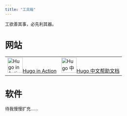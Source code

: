```yaml
---
title: "工具箱"
---
```


工欲善其事，必先利其器。

# 网站
<div class="tools-list">
<table border="0" title="学习学习">
  <tr>
    <td><a target="_blank" rel="external nofollow noopener noreferrer" href="https://livebook.manning.com/book/hugo-in-action" title="Hugo in Action"><img data-fancybox="gallery" width="50px" data-sizes="auto" data-src="https://drek4537l1klr.cloudfront.net/jain/v-12/Figures/cover_sm.jpg" alt="Hugo in Action" class="lazyload">Hugo in Action</a></td>
    <td><a target="_blank" rel="external nofollow noopener noreferrer" href="https://hugo.aiaide.com/" title="Hugo 中文帮助文档"><img data-fancybox="gallery" width="50px" data-sizes="auto" data-src="https://hugo.aiaide.com/favicon-32x32.png" alt="Hugo 中文帮助文档" class="lazyload">Hugo 中文帮助文档</a></td>
    
  </tr>
</table>
</div>

# 软件
待我慢慢扩充......
